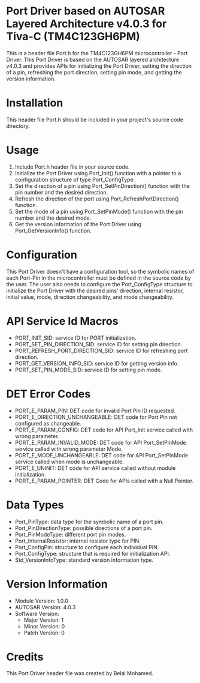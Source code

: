 # **Port Driver based on AUTOSAR Layered Architecture v4.0.3 for Tiva-C (TM4C123GH6PM)**
This is a header file Port.h for the TM4C123GH6PM microcontroller - Port Driver. This Port Driver is based on the AUTOSAR layered architecture v4.0.3 and provides APIs for initializing the Port Driver, setting the direction of a pin, refreshing the port direction, setting pin mode, and getting the version information.

# **Installation**
This header file Port.h should be included in your project's source code directory.

# **Usage**
1. Include Port.h header file in your source code.
2. Initialize the Port Driver using Port_Init() function with a pointer to a configuration structure of type Port_ConfigType.
3. Set the direction of a pin using Port_SetPinDirection() function with the pin number and the desired direction.
4. Refresh the direction of the port using Port_RefreshPortDirection() function.
5. Set the mode of a pin using Port_SetPinMode() function with the pin number and the desired mode.
6. Get the version information of the Port Driver using Port_GetVersionInfo() function.
# **Configuration**
This Port Driver doesn't have a configuration tool, so the symbolic names of each Port-Pin in the microcontroller must be defined in the source code by the user. The user also needs to configure the Port_ConfigType structure to initialize the Port Driver with the desired pins' direction, internal resistor, initial value, mode, direction changeability, and mode changeability.

# **API Service Id Macros**
- PORT_INIT_SID: service ID for PORT initialization.
- PORT_SET_PIN_DIRECTION_SID: service ID for setting pin direction.
- PORT_REFRESH_PORT_DIRECTION_SID: service ID for refreshing port direction.
- PORT_GET_VERSION_INFO_SID: service ID for getting version info.
- PORT_SET_PIN_MODE_SID: service ID for setting pin mode.

# **DET Error Codes**
- PORT_E_PARAM_PIN: DET code for invalid Port Pin ID requested.
- PORT_E_DIRECTION_UNCHANGEABLE: DET code for Port Pin not configured as changeable.
- PORT_E_PARAM_CONFIG: DET code for API Port_Init service called with wrong parameter.
- PORT_E_PARAM_INVALID_MODE: DET code for API Port_SetPinMode service called with wrong parameter Mode.
- PORT_E_MODE_UNCHANGEABLE: DET code for API Port_SetPinMode service called when mode is unchangeable.
- PORT_E_UNINIT: DET code for API service called without module initialization.
- PORT_E_PARAM_POINTER: DET Code for APIs called with a Null Pointer.

# **Data Types**
- Port_PinType: data type for the symbolic name of a port pin.
- Port_PinDirectionType: possible directions of a port pin.
- Port_PinModeType: different port pin modes.
- Port_InternalResistor: internal resistor type for PIN.
- Port_ConfigPin: structure to configure each individual PIN.
- Port_ConfigType: structure that is required for initialization API.
- Std_VersionInfoType: standard version information type.

# **Version Information**
- Module Version: 1.0.0
- AUTOSAR Version: 4.0.3
- Software Version:
    - Major Version: 1
    - Minor Version: 0
    - Patch Version: 0

# **Credits**
This Port Driver header file was created by Belal Mohamed.